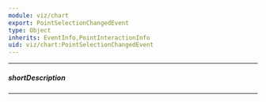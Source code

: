 ```yaml
---
module: viz/chart
export: PointSelectionChangedEvent
type: Object
inherits: EventInfo,PointInteractionInfo
uid: viz/chart:PointSelectionChangedEvent
---
```

---
##### shortDescription
<!-- Description goes here -->

---
<!-- Description goes here -->